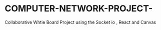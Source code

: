 # COMPUTER-NETWORK-PROJECT-
Collaborative Whtie Board  Project using the Socket io , React and Canvas 
